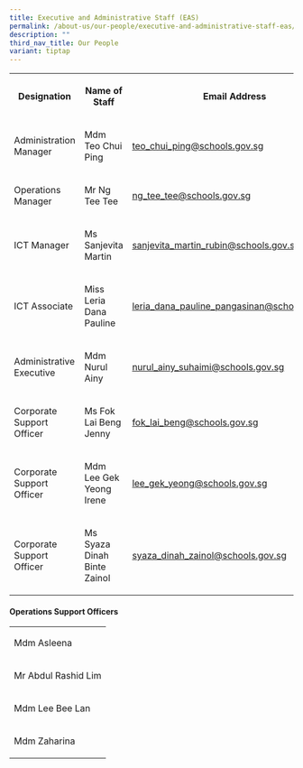 ```yaml
---
title: Executive and Administrative Staff (EAS)
permalink: /about-us/our-people/executive-and-administrative-staff-eas/
description: ""
third_nav_title: Our People
variant: tiptap
---
```

<table style="minWidth: 75px">
<colgroup>
<col>
<col>
<col>
</colgroup>
<tbody>
<tr>
<th rowspan="1" colspan="1">
<p>Designation</p>
</th>
<th rowspan="1" colspan="1">
<p>Name of Staff</p>
</th>
<th rowspan="1" colspan="1">
<p>Email Address</p>
</th>
</tr>
<tr>
<td rowspan="1" colspan="1">
<p>Administration Manager</p>
</td>
<td rowspan="1" colspan="1">
<p>Mdm Teo Chui Ping</p>
</td>
<td rowspan="1" colspan="1">
<p><a href="teo_chui_ping@schools.gov.sg" rel="noopener noreferrer nofollow" target="_blank">teo_chui_ping@schools.gov.sg</a>
</p>
</td>
</tr>
<tr>
<td rowspan="1" colspan="1">
<p>Operations Manager</p>
</td>
<td rowspan="1" colspan="1">
<p>Mr Ng Tee Tee</p>
</td>
<td rowspan="1" colspan="1">
<p><a href="ng_tee_tee@schools.gov.sg" rel="noopener noreferrer nofollow" target="_blank">ng_tee_tee@schools.gov.sg</a>
</p>
</td>
</tr>
<tr>
<td rowspan="1" colspan="1">
<p>ICT Manager</p>
</td>
<td rowspan="1" colspan="1">
<p>Ms Sanjevita Martin</p>
</td>
<td rowspan="1" colspan="1">
<p><a href="sanjevita_martin_rubin@schools.gov.sg" rel="noopener noreferrer nofollow" target="_blank">sanjevita_martin_rubin@schools.gov.sg</a>
</p>
</td>
</tr>
<tr>
<td rowspan="1" colspan="1">
<p>ICT Associate</p>
</td>
<td rowspan="1" colspan="1">
<p>Miss Leria Dana Pauline</p>
</td>
<td rowspan="1" colspan="1">
<p><a href="leria_dana_pauline_pangasinan@schools.gov.sg" rel="noopener noreferrer nofollow" target="_blank">leria_dana_pauline_pangasinan@schools.gov.sg</a>
</p>
</td>
</tr>
<tr>
<td rowspan="1" colspan="1">
<p>Administrative Executive</p>
</td>
<td rowspan="1" colspan="1">
<p>Mdm Nurul Ainy</p>
</td>
<td rowspan="1" colspan="1">
<p><a href="nurul_ainy_suhaimi@schools.gov.sg" rel="noopener noreferrer nofollow" target="_blank">nurul_ainy_suhaimi@schools.gov.sg</a>
</p>
</td>
</tr>
<tr>
<td rowspan="1" colspan="1">
<p>Corporate Support Officer</p>
</td>
<td rowspan="1" colspan="1">
<p>Ms Fok Lai Beng Jenny</p>
</td>
<td rowspan="1" colspan="1">
<p><a href="fok_lai_beng@schools.gov.sg" rel="noopener noreferrer nofollow" target="_blank">fok_lai_beng@schools.gov.sg</a>
</p>
</td>
</tr>
<tr>
<td rowspan="1" colspan="1">
<p>Corporate Support Officer</p>
</td>
<td rowspan="1" colspan="1">
<p>Mdm Lee Gek Yeong Irene</p>
</td>
<td rowspan="1" colspan="1">
<p><a href="lee_gek_yeong@schools.gov.sg" rel="noopener noreferrer nofollow" target="_blank">lee_gek_yeong@schools.gov.sg</a>
</p>
</td>
</tr>
<tr>
<td rowspan="1" colspan="1">
<p>Corporate Support Officer</p>
</td>
<td rowspan="1" colspan="1">
<p>Ms Syaza Dinah Binte Zainol</p>
</td>
<td rowspan="1" colspan="1">
<p><a href="syaza_dinah_zainol@schools.gov.sg" rel="noopener noreferrer nofollow" target="_blank">syaza_dinah_zainol@schools.gov.sg</a>
</p>
</td>
</tr>
</tbody>
</table>
<h4>Operations Support Officers</h4>
<table style="minWidth: 25px">
<colgroup>
<col>
</colgroup>
<tbody>
<tr>
<td rowspan="1" colspan="1">
<p>Mdm Asleena</p>
</td>
</tr>
<tr>
<td rowspan="1" colspan="1">
<p>Mr Abdul Rashid Lim</p>
</td>
</tr>
<tr>
<td rowspan="1" colspan="1">
<p>Mdm Lee Bee Lan</p>
</td>
</tr>
<tr>
<td rowspan="1" colspan="1">
<p>Mdm Zaharina</p>
</td>
</tr>
</tbody>
</table>
<p></p>